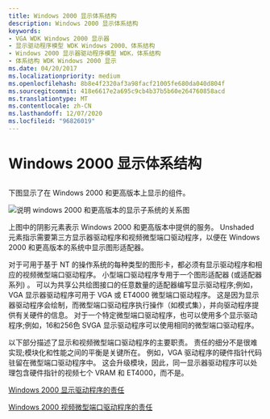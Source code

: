 ```yaml
---
title: Windows 2000 显示体系结构
description: Windows 2000 显示体系结构
keywords:
- VGA WDK Windows 2000 显示器
- 显示驱动程序模型 WDK Windows 2000、体系结构
- Windows 2000 显示器驱动程序模型 WDK，体系结构
- 体系结构 WDK Windows 2000 显示
ms.date: 04/20/2017
ms.localizationpriority: medium
ms.openlocfilehash: 8b8e4f2320af3a98facf21005fe680da040d804f
ms.sourcegitcommit: 418e6617e2a695c9cb4b37b5b60e264760858acd
ms.translationtype: MT
ms.contentlocale: zh-CN
ms.lasthandoff: 12/07/2020
ms.locfileid: "96826019"
---
```

# <a name="windows-2000-display-architecture"></a>Windows 2000 显示体系结构


## <span id="ddk_display_architecture_gg"></span><span id="DDK_DISPLAY_ARCHITECTURE_GG"></span>


下图显示了在 Windows 2000 和更高版本上显示的组件。

![说明 windows 2000 和更高版本的显示子系统的关系图](images/dpy1.png)

上图中的阴影元素表示 Windows 2000 和更高版本中提供的服务。 Unshaded 元素指示需要第三方显示器驱动程序和视频微型端口驱动程序，以便在 Windows 2000 和更高版本的系统中显示图形适配器。

对于可用于基于 NT 的操作系统的每种类型的图形卡，都必须有显示驱动程序和相应的视频微型端口驱动程序。 小型端口驱动程序专用于一个图形适配器 (或适配器系列) 。 可以为共享公共绘图接口的任意数量的适配器编写显示驱动程序;例如，VGA 显示器驱动程序可用于 VGA 或 ET4000 微型端口驱动程序。 这是因为显示器驱动程序会绘制，而微型端口驱动程序执行操作（如模式集），并向驱动程序提供有关硬件的信息。 对于一个特定微型端口驱动程序，也可以使用多个显示驱动程序;例如，16和256色 SVGA 显示驱动程序可以使用相同的微型端口驱动程序。

以下部分描述了显示和视频微型端口驱动程序的主要职责。 责任的细分不是很难实现;模块化和性能之间的平衡是关键所在。 例如，VGA 驱动程序的硬件指针代码驻留在微型端口驱动程序中。 这会升级模块，因此，同一显示器驱动程序可以处理包含硬件指针的视频七个 VRAM 和 ET4000，而不是。

[Windows 2000 显示驱动程序的责任](windows-2000-display-driver-responsibilities.md)

[Windows 2000 视频微型端口驱动程序的责任](windows-2000-video-miniport-driver-responsibilities.md)

 

 





